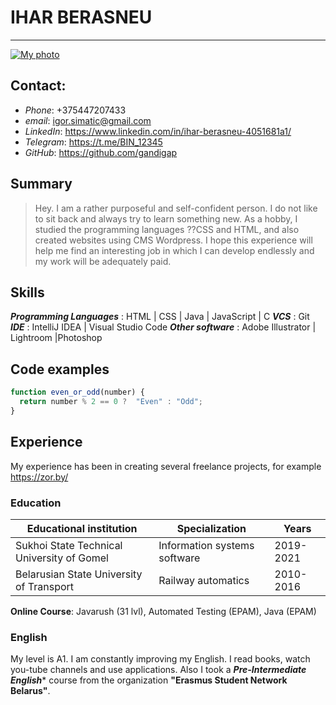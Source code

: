 # IHAR BERASNEU
---
[![My photo](https://i.yapx.ru/I2Z71.png)](https://nodesource.com/products/nsolid)
## Contact:
  - _Phone_: +375447207433
  - _email_: igor.simatic@gmail.com
  - _LinkedIn_: https://www.linkedin.com/in/ihar-berasneu-4051681a1/
  - _Telegram_: https://t.me/BIN_12345
  - _GitHub_: https://github.com/gandigap
 

## Summary
> Hey. I am a rather purposeful and self-confident person. I do not like to sit back and always try to learn something new. As a hobby, I studied the programming languages ??CSS and HTML, and also created websites using CMS Wordpress. I hope this experience will help me find an interesting job in which I can develop endlessly and my work will be adequately paid.


## Skills
***Programming Languages*** : HTML | CSS | Java | JavaScript | C 
***VCS*** : Git
***IDE*** : IntelliJ IDEA | Visual Studio Code
***Other software*** : Adobe Illustrator | Lightroom |Photoshop


## Code examples
```javascript
function even_or_odd(number) {
  return number % 2 == 0 ?  "Even" : "Odd";
}
```
## Experience

My experience has been in creating several freelance projects, for example https://zor.by/

### Education

| Educational institution | Specialization |Years |
| ------ | ------ | ------ |
| Sukhoi State Technical University of Gomel |Information systems software | 2019-2021|
| Belarusian State University of Transport | Railway automatics | 2010-2016|
__Online Course__: Javarush (31 lvl), Automated Testing (EPAM), Java (EPAM)


### English
My level is A1. I am constantly improving my English. I read books, watch you-tube channels and use applications. Also I took a ***Pre-Intermediate English**** course from the organization __"Erasmus Student Network Belarus"__.
